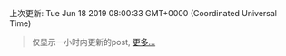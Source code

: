 
  
 上次更新: Tue Jun 18 2019 08:00:33 GMT+0000 (Coordinated Universal Time) 

 > 仅显示一小时内更新的post, [更多...](screenshots/)
  